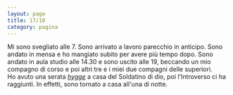 ```yaml
--- 
layout: page
title: 17/10
category: pagina
---
```


Mi sono svegliato alle 7. 
Sono arrivato a lavoro parecchio in anticipo. 
Sono andato in mensa e ho mangiato subito per avere più tempo dopo. 
Sono andato in aula studio alle 14.30 e sono uscito alle 19, beccando un mio
compagno di corso e poi altri tre e i miei due compagni delle superiori.  
Ho avuto una serata [_hygge_](https://it.wikipedia.org/wiki/Hygge) a casa del 
Soldatino di dio, poi l'Introverso ci ha
raggiunti. In effetti, sono tornato a casa all'una di notte.
